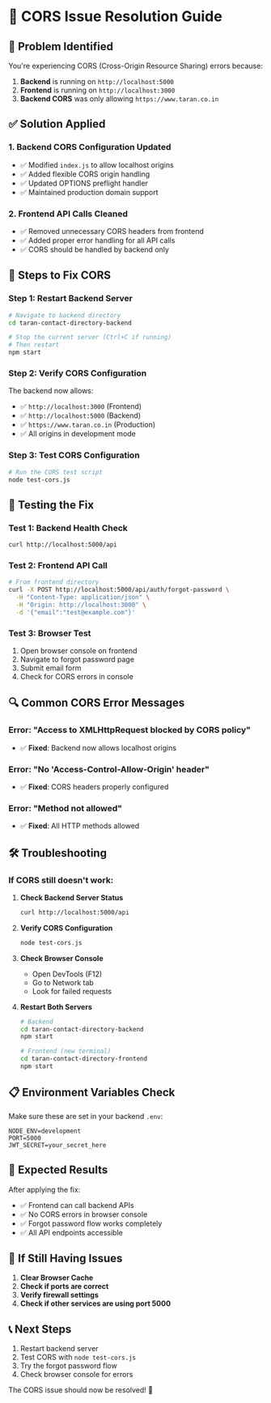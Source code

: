 # 🔧 CORS Issue Resolution Guide

## 🚨 **Problem Identified**
You're experiencing CORS (Cross-Origin Resource Sharing) errors because:
1. **Backend** is running on `http://localhost:5000`
2. **Frontend** is running on `http://localhost:3000`
3. **Backend CORS** was only allowing `https://www.taran.co.in`

## ✅ **Solution Applied**

### **1. Backend CORS Configuration Updated**
- ✅ Modified `index.js` to allow localhost origins
- ✅ Added flexible CORS origin handling
- ✅ Updated OPTIONS preflight handler
- ✅ Maintained production domain support

### **2. Frontend API Calls Cleaned**
- ✅ Removed unnecessary CORS headers from frontend
- ✅ Added proper error handling for all API calls
- ✅ CORS should be handled by backend only

## 🚀 **Steps to Fix CORS**

### **Step 1: Restart Backend Server**
```bash
# Navigate to backend directory
cd taran-contact-directory-backend

# Stop the current server (Ctrl+C if running)
# Then restart
npm start
```

### **Step 2: Verify CORS Configuration**
The backend now allows:
- ✅ `http://localhost:3000` (Frontend)
- ✅ `http://localhost:5000` (Backend)
- ✅ `https://www.taran.co.in` (Production)
- ✅ All origins in development mode

### **Step 3: Test CORS Configuration**
```bash
# Run the CORS test script
node test-cors.js
```

## 🧪 **Testing the Fix**

### **Test 1: Backend Health Check**
```bash
curl http://localhost:5000/api
```

### **Test 2: Frontend API Call**
```bash
# From frontend directory
curl -X POST http://localhost:5000/api/auth/forgot-password \
  -H "Content-Type: application/json" \
  -H "Origin: http://localhost:3000" \
  -d '{"email":"test@example.com"}'
```

### **Test 3: Browser Test**
1. Open browser console on frontend
2. Navigate to forgot password page
3. Submit email form
4. Check for CORS errors in console

## 🔍 **Common CORS Error Messages**

### **Error: "Access to XMLHttpRequest blocked by CORS policy"**
- ✅ **Fixed**: Backend now allows localhost origins

### **Error: "No 'Access-Control-Allow-Origin' header"**
- ✅ **Fixed**: CORS headers properly configured

### **Error: "Method not allowed"**
- ✅ **Fixed**: All HTTP methods allowed

## 🛠️ **Troubleshooting**

### **If CORS still doesn't work:**

1. **Check Backend Server Status**
   ```bash
   curl http://localhost:5000/api
   ```

2. **Verify CORS Configuration**
   ```bash
   node test-cors.js
   ```

3. **Check Browser Console**
   - Open DevTools (F12)
   - Go to Network tab
   - Look for failed requests

4. **Restart Both Servers**
   ```bash
   # Backend
   cd taran-contact-directory-backend
   npm start
   
   # Frontend (new terminal)
   cd taran-contact-directory-frontend
   npm start
   ```

## 📋 **Environment Variables Check**

Make sure these are set in your backend `.env`:
```env
NODE_ENV=development
PORT=5000
JWT_SECRET=your_secret_here
```

## 🎯 **Expected Results**

After applying the fix:
- ✅ Frontend can call backend APIs
- ✅ No CORS errors in browser console
- ✅ Forgot password flow works completely
- ✅ All API endpoints accessible

## 🚨 **If Still Having Issues**

1. **Clear Browser Cache**
2. **Check if ports are correct**
3. **Verify firewall settings**
4. **Check if other services are using port 5000**

## 📞 **Next Steps**

1. Restart backend server
2. Test CORS with `node test-cors.js`
3. Try the forgot password flow
4. Check browser console for errors

The CORS issue should now be resolved! 🎉
